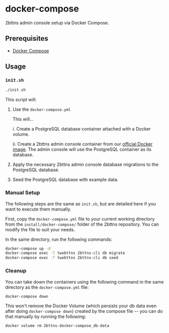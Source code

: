 # docker-compose

2bttns admin console setup via Docker Compose.

## Prerequisites

- [Docker Compose](https://docs.docker.com/compose/install/)

## Usage

### `init.sh`

```bash
./init.sh
```

This script will:

1. Use the `docker-compose.yml`

   This will...

   i. Create a PostgreSQL database container attached with a Docker volume.

   ii. Create a 2bttns admin console container from our [official Docker image](https://hub.docker.com/r/2bttns/2bttns). The admin console will use the PostgreSQL container as its database.

2. Apply the necessary 2bttns admin console database migrations to the PostgreSQL database.
3. Seed the PostgreSQL database with example data.

### Manual Setup

The following steps are the same as `init.sh`, but are detailed here if you want to execute them manually.

First, copy the `docker-compose.yml` file to your current working directory from the `install/docker-compose/` folder of the 2bttns repository. You can modify the file to suit your needs.

In the same directory, run the following commands:

```bash
docker-compose up -d
docker-compose exec -T twobttns 2bttns-cli db migrate
docker-compose exec -T twobttns 2bttns-cli db seed
```

### Cleanup

You can take down the containers using the following command in the same directory as the `docker-compose.yml` file:

```bash
docker-compose down
```

This won't remove the Docker Volume (which persists your db data even after doing `docker-compose down`) created by the compose file -- you can do that manually by running the following:

```bash
docker volume rm 2bttns-docker-compose_db-data
```
